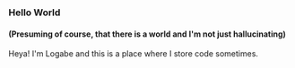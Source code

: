 ### Hello World
#### (Presuming of course, that there is a world and I'm not just hallucinating)

Heya! I'm Logabe and this is a place where I store code sometimes.
